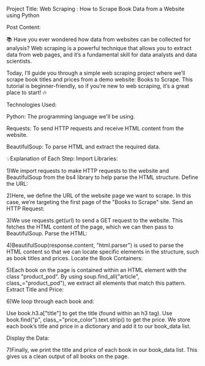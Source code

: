 Project Title:
Web Scraping : How to Scrape Book Data from a Website using Python

Post Content:

📚 Have you ever wondered how data from websites can be collected for analysis? Web scraping is a powerful technique that allows you to extract data from web pages, and it’s a fundamental skill for data analysts and data scientists.

Today, I’ll guide you through a simple web scraping project where we’ll scrape book titles and prices from a demo website: Books to Scrape. This tutorial is beginner-friendly, so if you’re new to web scraping, it’s a great place to start! 🔥

Technologies Used:

Python: The programming language we'll be using.

Requests: To send HTTP requests and receive HTML content from the website.

BeautifulSoup: To parse HTML and extract the required data.

💡Explanation of Each Step:
 Import Libraries:

1)We import requests to make HTTP requests to the website and BeautifulSoup from the bs4 library to help parse the HTML structure.
Define the URL:

2)Here, we define the URL of the website page we want to scrape. In this case, we’re targeting the first page of the "Books to Scrape" site.
Send an HTTP Request:

3)We use requests.get(url) to send a GET request to the website. This fetches the HTML content of the page, which we can then pass to BeautifulSoup.
Parse the HTML:

4)BeautifulSoup(response.content, "html.parser") is used to parse the HTML content so that we can locate specific elements in the structure, such as book titles and prices.
Locate the Book Containers:

5)Each book on the page is contained within an HTML element with the class "product_pod". By using soup.find_all("article", class_="product_pod"), we extract all elements that match this pattern.
Extract Title and Price:

6)We loop through each book and:

Use book.h3.a["title"] to get the title (found within an h3 tag).
Use book.find("p", class_="price_color").text.strip() to get the price.
We store each book’s title and price in a dictionary and add it to our book_data list.

Display the Data:

7)Finally, we print the title and price of each book in our book_data list. This gives us a clean output of all books on the page.






